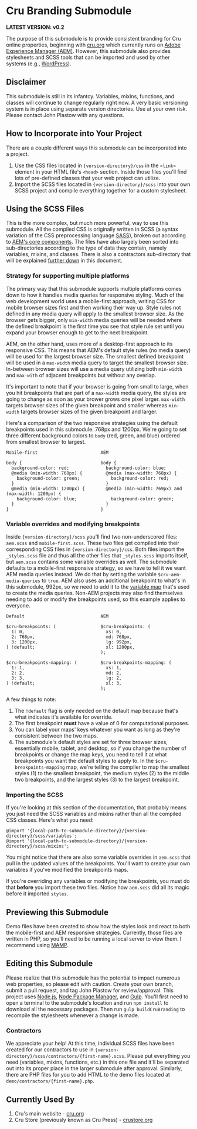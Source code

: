 # Cru Branding Submodule

**LATEST VERSION: v0.2**

The purpose of this submodule is to provide consistent branding for Cru online properties, beginning with [cru.org](https://cru.org) which currently runs on [Adobe Experience Manager (AEM)](https://www.adobe.com/marketing/experience-manager.html). However, this submodule also provides stylesheets and SCSS tools that can be imported and used by other systems (e.g., [WordPress](https://wordpress.org)).

## Disclaimer

This submodule is still in its infantcy. Variables, mixins, functions, and classes will continue to change regularly right now. A very basic versioning system is in place using separate version directories. Use at your own risk. Please contact John Plastow with any questions.

## How to Incorporate into Your Project

There are a couple different ways this submodule can be incorporated into a project.

1. Use the CSS files located in `{version-directory}/css` in the `<link>` element in your HTML file's `<head>` section. Inside those files you'll find lots of pre-defined classes that your web project can utilize.
2. Import the SCSS files located in `{version-directory}/scss` into your own SCSS project and compile everything together for a custom stylesheet.

## Using the SCSS Files

This is the more complex, but much more powerful, way to use this submodule. All the compiled CSS is originally written in SCSS (a syntax variation of the CSS preprocessing language [SASS](https://sass-lang.com/)), broken out according to [AEM's core components](https://www.aemcomponents.dev/). The files have also largely been sorted into sub-directories according to the type of data they contain, namely variables, mixins, and classes. There is also a contractors sub-directory that will be explained [further down](#contractors) in this document.

### Strategy for supporting multiple platforms

The primary way that this submodule supports multiple platforms comes down to how it handles media queries for responsive styling. Much of the web development world uses a mobile-first approach, writing CSS for mobile browser sizes first and then working their way up. Style rules not defined in any media query will apply to the smallest browser size. As the browser gets bigger, only `min-width` media queries will be needed where the defined breakpoint is the first time you see that style rule set until you expand your browser enough to get to the next breakpoint.

AEM, on the other hand, uses more of a desktop-first approach to its responsive CSS. This means that AEM's default style rules (no media query) will be used for the largest browser size. The smallest defined breakpoint will be used in a `max-width` media query to target the smallest browser size. In-between browser sizes will use a media query utilizing both `min-width` and `max-with` of adjacent breakpoints but without any overlap.

It's important to note that if your browser is going from small to large, when you hit breakpoints that are part of a `max-width` media query, the styles are going to change as soon as your brower grows one pixel larger. `max-width` targets browser sizes of the given breakpoint and smaller whereas `min-width` targets browser sizes of the given breakpoint and larger.

Here's a comparison of the two responsive strategies using the default breakpoints used in this submodule: 768px and 1200px. We're going to set three different background colors to `body` (red, green, and blue) ordered from smallest browser to largest.

```
Mobile-first                        AEM

body {                              body {
  background-color: red;              background-color: blue;
  @media (min-width: 768px) {         @media (max-width: 768px) {
    background-color: green;            background-color: red;
  }                                   }
  @media (min-width: 1200px) {        @media (min-width: 769px) and (max-width: 1200px) {
    background-color: blue;             background-color: green;
  }                                   }
}                                   }
```

### Variable overrides and modifying breakpoints

Inside `{version-directory}/scss` you'll find two non-underscored files: `aem.scss` and `mobile-first.scss`. These two files get compiled into their corresponding CSS files in `{version-directory}/css`. Both files import the `_styles.scss` file and thus all the other files that `_styles.scss` imports itself, but `aem.scss` contains some variable overrides as well. The submodule defaults to a mobile-first responsive strategy, so we have to tell it we want AEM media queries instead. We do that by setting the variable `$cru-aem-media-queries` to `true`. AEM also uses an additional breakpoint to what's in this submodule, 992px, so we need to add it to the [variable map](https://sass-lang.com/documentation/values/maps) that's used to create the media queries. Non-AEM projects may also find themselves needing to add or modify the breakpoints used, so this example applies to everyone.

```
Default                             AEM

$cru-breakpoints: (                 $cru-breakpoints: (
  1: 0,                               xs: 0,
  2: 768px,                           md: 768px,
  3: 1200px,                          lg: 992px,
) !default;                           xl: 1200px,
                                    );

$cru-breakpoints-mapping: (         $cru-breakpoints-mapping: (
  1: 1,                               xs: 1,
  2: 2,                               md: 2,
  3: 3,                               lg: 2,
) !default;                           xl: 3,
                                    );
```

A few things to note:
1. The `!default` flag is only needed on the default map because that's what indicates it's available for override.
2. The first breakpoint **must** have a value of 0 for computational purposes.
3. You can label your maps' keys whatever you want as long as they're consistent between the two maps.
4. The submodule's default styles are set for three browser sizes, essentially mobile, tablet, and desktop, so if you change the number of breakpoints or change the map keys, you need to tell it at what breakpoints you want the default styles to apply to. In the `$cru-breakpoints-mapping` map, we're telling the compiler to map the smallest styles (1) to the smallest breakpoint, the medium styles (2) to the middle two breakpoints, and the largest styles (3) to the largest breakpoint.

### Importing the SCSS

If you're looking at this section of the documentation, that probably means you just need the SCSS variables and mixins rather than all the compiled CSS classes. Here's what you need:

```
@import '{local-path-to-submodule-directory}/{version-directory}/scss/variables';
@import '{local-path-to-submodule-directory}/{version-directory}/scss/mixins';
```

You might notice that there are also some variable overrides in `aem.scss` that pull in the updated values of the breakpoints. You'll want to create your own variables if you've modified the breakpoints maps.

If you're overriding any variables or modifying the breakpoints, you must do that **before** you import these two files. Notice how `aem.scss` did all its magic before it imported `styles`.

## Previewing this Submodule

Demo files have been created to show how the styles look and react to both the mobile-first and AEM responsive strategies. Currently, those files are written in PHP, so you'll need to be running a local server to view them. I recommend using [MAMP](https://www.mamp.info/).

## Editing this Submodule

Please realize that this submodule has the potential to impact numerous web properties, so please edit with caution. Create your own branch, submit a pull request, and tag John Plastow for review/approval. This project uses [Node.js](https://nodejs.org/), [Node Package Manager](https://www.npmjs.com/), and [Gulp](https://www.npmjs.com/package/gulp). You'll first need to open a terminal to the submodule's location and run `npm install` to download all the necessary packages. Then run `gulp buildCruBranding` to recompile the stylesheets whenever a change is made.

### Contractors

We appreciate your help! At this time, individual SCSS files have been created for our contractors to use in `{version-directory}/scss/contractors/{first-name}.scss`. Please put everything you need (variables, mixins, functions, etc.) in this one file and it'll be separated out into its proper place in the larger submodule after approval. Similarly, there are PHP files for you to add HTML to the demo files located at `demo/contractors/{first-name}.php`.

## Currently Used By

1. Cru's main website - [cru.org](https://cru.org)
2. Cru Store (previously known as Cru Press) - [crustore.org](https://crustore.org)
